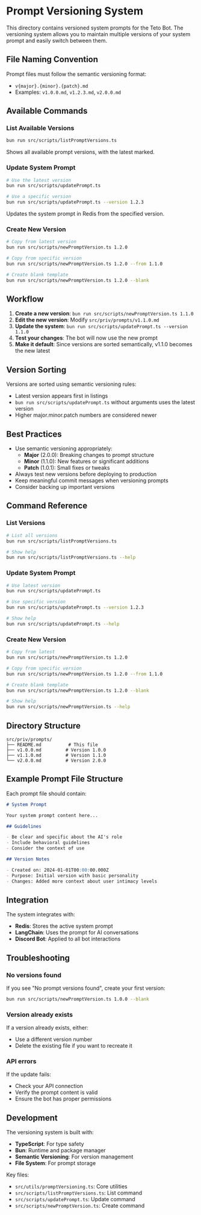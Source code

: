 # Prompt Versioning System

This directory contains versioned system prompts for the Teto Bot. The versioning system allows you to maintain multiple versions of your system prompt and easily switch between them.

## File Naming Convention

Prompt files must follow the semantic versioning format:

- `v{major}.{minor}.{patch}.md`
- Examples: `v1.0.0.md`, `v1.2.3.md`, `v2.0.0.md`

## Available Commands

### List Available Versions

```bash
bun run src/scripts/listPromptVersions.ts
```

Shows all available prompt versions, with the latest marked.

### Update System Prompt

```bash
# Use the latest version
bun run src/scripts/updatePrompt.ts

# Use a specific version
bun run src/scripts/updatePrompt.ts --version 1.2.3
```

Updates the system prompt in Redis from the specified version.

### Create New Version

```bash
# Copy from latest version
bun run src/scripts/newPromptVersion.ts 1.2.0

# Copy from specific version
bun run src/scripts/newPromptVersion.ts 1.2.0 --from 1.1.0

# Create blank template
bun run src/scripts/newPromptVersion.ts 1.2.0 --blank
```

## Workflow

1. **Create a new version**: `bun run src/scripts/newPromptVersion.ts 1.1.0`
2. **Edit the new version**: Modify `src/priv/prompts/v1.1.0.md`
3. **Update the system**: `bun run src/scripts/updatePrompt.ts --version 1.1.0`
4. **Test your changes**: The bot will now use the new prompt
5. **Make it default**: Since versions are sorted semantically, v1.1.0 becomes the new latest

## Version Sorting

Versions are sorted using semantic versioning rules:

- Latest version appears first in listings
- `bun run src/scripts/updatePrompt.ts` without arguments uses the latest version
- Higher major.minor.patch numbers are considered newer

## Best Practices

- Use semantic versioning appropriately:
  - **Major** (2.0.0): Breaking changes to prompt structure
  - **Minor** (1.1.0): New features or significant additions
  - **Patch** (1.0.1): Small fixes or tweaks
- Always test new versions before deploying to production
- Keep meaningful commit messages when versioning prompts
- Consider backing up important versions

## Command Reference

### List Versions

```bash
# List all versions
bun run src/scripts/listPromptVersions.ts

# Show help
bun run src/scripts/listPromptVersions.ts --help
```

### Update System Prompt

```bash
# Use latest version
bun run src/scripts/updatePrompt.ts

# Use specific version
bun run src/scripts/updatePrompt.ts --version 1.2.3

# Show help
bun run src/scripts/updatePrompt.ts --help
```

### Create New Version

```bash
# Copy from latest
bun run src/scripts/newPromptVersion.ts 1.2.0

# Copy from specific version
bun run src/scripts/newPromptVersion.ts 1.2.0 --from 1.1.0

# Create blank template
bun run src/scripts/newPromptVersion.ts 1.2.0 --blank

# Show help
bun run src/scripts/newPromptVersion.ts --help
```

## Directory Structure

```
src/priv/prompts/
├── README.md          # This file
├── v1.0.0.md         # Version 1.0.0
├── v1.1.0.md         # Version 1.1.0
└── v2.0.0.md         # Version 2.0.0
```

## Example Prompt File Structure

Each prompt file should contain:

```markdown
# System Prompt

Your system prompt content here...

## Guidelines

- Be clear and specific about the AI's role
- Include behavioral guidelines
- Consider the context of use

## Version Notes

- Created on: 2024-01-01T00:00:00.000Z
- Purpose: Initial version with basic personality
- Changes: Added more context about user intimacy levels
```

## Integration

The system integrates with:

- **Redis**: Stores the active system prompt
- **LangChain**: Uses the prompt for AI conversations
- **Discord Bot**: Applied to all bot interactions

## Troubleshooting

### No versions found

If you see "No prompt versions found", create your first version:

```bash
bun run src/scripts/newPromptVersion.ts 1.0.0 --blank
```

### Version already exists

If a version already exists, either:

- Use a different version number
- Delete the existing file if you want to recreate it

### API errors

If the update fails:

- Check your API connection
- Verify the prompt content is valid
- Ensure the bot has proper permissions

## Development

The versioning system is built with:

- **TypeScript**: For type safety
- **Bun**: Runtime and package manager
- **Semantic Versioning**: For version management
- **File System**: For prompt storage

Key files:

- `src/utils/promptVersioning.ts`: Core utilities
- `src/scripts/listPromptVersions.ts`: List command
- `src/scripts/updatePrompt.ts`: Update command
- `src/scripts/newPromptVersion.ts`: Create command
